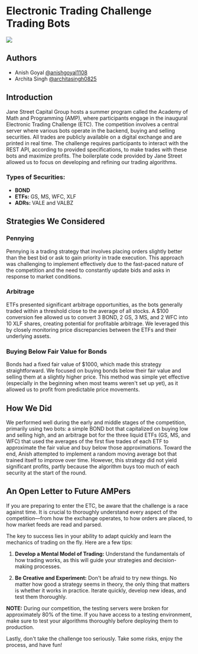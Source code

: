 # Electronic Trading Challenge Trading Bots

![](https://eco-cdn.iqpc.com/eco/images/partners/8wKbGOn7mj9kADeHdoPImckCLhMcJjimFUN14Jnk.png)

## Authors
- Anish Goyal [@anishgoyal1108](https://github.com/anishgoyal1108)
- Archita Singh [@architasingh0825](https://github.com/architasingh0825)

## Introduction
Jane Street Capital Group hosts a summer program called the Academy of Math and Programming (AMP), where participants engage in the inaugural Electronic Trading Challenge (ETC). The competition involves a central server where various bots operate in the backend, buying and selling securities. All trades are publicly available on a digital exchange and are printed in real time. The challenge requires participants to interact with the REST API, according to provided specifications, to make trades with these bots and maximize profits. The boilerplate code provided by Jane Street allowed us to focus on developing and refining our trading algorithms.

### Types of Securities:
- **BOND**
- **ETFs:** GS, MS, WFC, XLF
- **ADRs:** VALE and VALBZ

## Strategies We Considered

### Pennying
Pennying is a trading strategy that involves placing orders slightly better than the best bid or ask to gain priority in trade execution. This approach was challenging to implement effectively due to the fast-paced nature of the competition and the need to constantly update bids and asks in response to market conditions.

### Arbitrage
ETFs presented significant arbitrage opportunities, as the bots generally traded within a threshold close to the average of all stocks. A $100 conversion fee allowed us to convert 3 BOND, 2 GS, 3 MS, and 2 WFC into 10 XLF shares, creating potential for profitable arbitrage. We leveraged this by closely monitoring price discrepancies between the ETFs and their underlying assets.

### Buying Below Fair Value for Bonds
Bonds had a fixed fair value of $1000, which made this strategy straightforward. We focused on buying bonds below their fair value and selling them at a slightly higher price. This method was simple yet effective (especially in the beginning when most teams weren't set up yet), as it allowed us to profit from predictable price movements.

## How We Did
We performed well during the early and middle stages of the competition, primarily using two bots: a simple BOND bot that capitalized on buying low and selling high, and an arbitrage bot for the three liquid ETFs (GS, MS, and WFC) that used the averages of the first five trades of each ETF to approximate the fair value and buy below those approximations. Toward the end, Anish attempted to implement a random moving average bot that trained itself to improve over time. However, this strategy did not yield significant profits, partly because the algorithm buys too much of each security at the start of the round.

## An Open Letter to Future AMPers
If you are preparing to enter the ETC, be aware that the challenge is a race against time. It is crucial to thoroughly understand every aspect of the competition—from how the exchange operates, to how orders are placed, to how market feeds are read and parsed.

The key to success lies in your ability to adapt quickly and learn the mechanics of trading on the fly. Here are a few tips:

1. **Develop a Mental Model of Trading:** Understand the fundamentals of how trading works, as this will guide your strategies and decision-making processes.

2. **Be Creative and Experiment:** Don't be afraid to try new things. No matter how good a strategy seems in theory, the only thing that matters is whether it works in practice. Iterate quickly, develop new ideas, and test them thoroughly.

**NOTE:** During our competition, the testing servers were broken for approximately 80% of the time. If you have access to a testing environment, make sure to test your algorithms thoroughly before deploying them to production.

Lastly, don't take the challenge too seriously. Take some risks, enjoy the process, and have fun!

